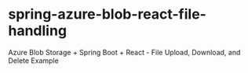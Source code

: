 # spring-azure-blob-react-file-handling
Azure Blob Storage + Spring Boot + React - File Upload, Download, and Delete Example
